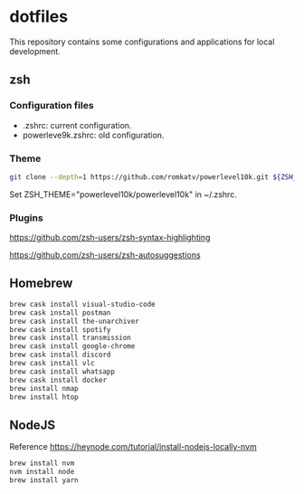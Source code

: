 # dotfiles

This repository contains some configurations and applications for local development.

## zsh

### Configuration files

- .zshrc: current configuration.
- powerleve9k.zshrc: old configuration.

### Theme

```bash
git clone --depth=1 https://github.com/romkatv/powerlevel10k.git ${ZSH_CUSTOM:-~/.oh-my-zsh/custom}/themes/powerlevel10k
```
Set ZSH_THEME="powerlevel10k/powerlevel10k" in ~/.zshrc.

### Plugins

<https://github.com/zsh-users/zsh-syntax-highlighting>

<https://github.com/zsh-users/zsh-autosuggestions>

## Homebrew

```bash
brew cask install visual-studio-code
brew cask install postman
brew cask install the-unarchiver
brew cask install spotify
brew cask install transmission
brew cask install google-chrome
brew cask install discord
brew cask install vlc
brew cask install whatsapp
brew cask install docker
brew install nmap
brew install htop
```

## NodeJS

Reference <https://heynode.com/tutorial/install-nodejs-locally-nvm>

```bash
brew install nvm
nvm install node
brew install yarn
```